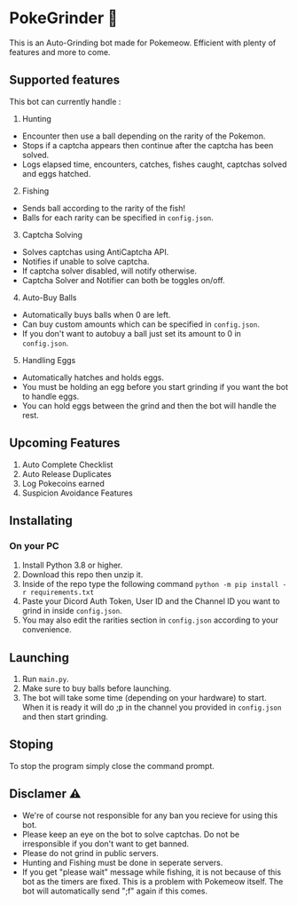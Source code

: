 # PokeGrinder  🤖
This is an Auto-Grinding bot made for Pokemeow. Efficient with plenty of features and more to come.

## Supported features
This bot can currently handle :
1. Hunting
- Encounter then use a ball depending on the rarity of the Pokemon.
- Stops if a captcha appears then continue after the captcha has been solved.
- Logs elapsed time, encounters, catches, fishes caught, captchas solved and eggs hatched.

2. Fishing
- Sends ball according to the rarity of the fish!
- Balls for each rarity can be specified in `config.json`.

3. Captcha Solving
- Solves captchas using AntiCaptcha API.
- Notifies if unable to solve captcha.
- If captcha solver disabled, will notify otherwise.
- Captcha Solver and Notifier can both be toggles on/off.

4. Auto-Buy Balls
- Automatically buys balls when 0 are left.
- Can buy custom amounts which can be specified in `config.json`.
- If you don't want to autobuy a ball just set its amount to 0 in `config.json`.

5. Handling Eggs
- Automatically hatches and holds eggs.
- You must be holding an egg before you start grinding if you want the bot to handle eggs.
- You can hold eggs between the grind and then the bot will handle the rest.

## Upcoming Features
1. Auto Complete Checklist
2. Auto Release Duplicates
3. Log Pokecoins earned
4. Suspicion Avoidance Features

## Installating

### On your PC
1. Install Python 3.8 or higher.
2. Download this repo then unzip it.
3. Inside of the repo type the following command `python -m pip install -r requirements.txt`
4. Paste your Dicord Auth Token, User ID and the Channel ID you want to grind in inside `config.json`.
5. You may also edit the rarities section in `config.json` according to your convenience.

## Launching 
1. Run `main.py`.
2. Make sure to buy balls before launching.
3. The bot will take some time (depending on your hardware) to start. When it is ready it will do ;p in the channel you provided in `config.json` and then start grinding.

## Stoping
To stop the program simply close the command prompt.

## Disclamer ⚠️
- We're of course not responsible for any ban you recieve for using this bot.
- Please keep an eye on the bot to solve captchas. Do not be irresponsible if you don't want to get banned.
- Please do not grind in public servers.
- Hunting and Fishing must be done in seperate servers.
- If you get "please wait" message while fishing, it is not because of this bot as the timers are fixed. This is a problem with Pokemeow itself. The bot will automatically send ";f" again if this comes.
